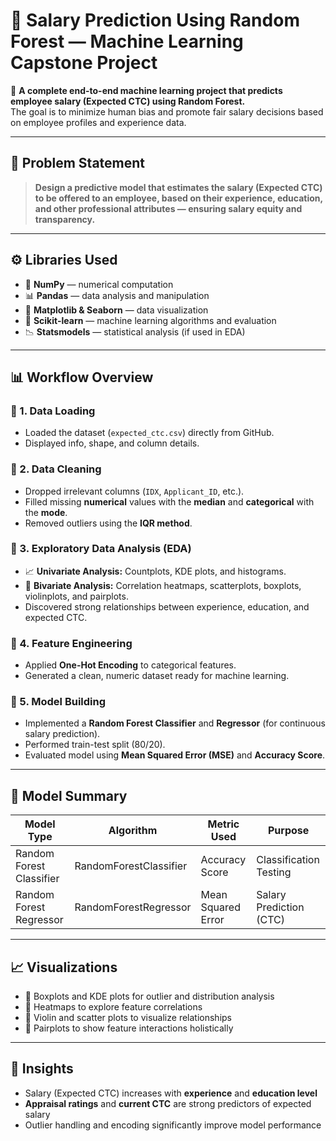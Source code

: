 # 💼 Salary Prediction Using Random Forest — Machine Learning Capstone Project

🧠 **A complete end-to-end machine learning project that predicts employee salary (Expected CTC) using Random Forest.**  
The goal is to minimize human bias and promote fair salary decisions based on employee profiles and experience data.

---

## 🧩 Problem Statement

> **Design a predictive model that estimates the salary (Expected CTC) to be offered to an employee, based on their experience, education, and other professional attributes — ensuring salary equity and transparency.**

---

## ⚙️ Libraries Used

- 🧮 **NumPy** — numerical computation  
- 📊 **Pandas** — data analysis and manipulation  
- 🎨 **Matplotlib & Seaborn** — data visualization  
- 🤖 **Scikit-learn** — machine learning algorithms and evaluation  
- 📉 **Statsmodels** — statistical analysis (if used in EDA)  

---

## 📊 Workflow Overview

### 🔹 1. Data Loading
- Loaded the dataset (`expected_ctc.csv`) directly from GitHub.  
- Displayed info, shape, and column details.

### 🔹 2. Data Cleaning
- Dropped irrelevant columns (`IDX`, `Applicant_ID`, etc.).  
- Filled missing **numerical** values with the **median** and **categorical** with the **mode**.  
- Removed outliers using the **IQR method**.

### 🔹 3. Exploratory Data Analysis (EDA)
- 📈 **Univariate Analysis:** Countplots, KDE plots, and histograms.  
- 🔄 **Bivariate Analysis:** Correlation heatmaps, scatterplots, boxplots, violinplots, and pairplots.  
- Discovered strong relationships between experience, education, and expected CTC.

### 🔹 4. Feature Engineering
- Applied **One-Hot Encoding** to categorical features.  
- Generated a clean, numeric dataset ready for machine learning.

### 🔹 5. Model Building
- Implemented a **Random Forest Classifier** and **Regressor** (for continuous salary prediction).  
- Performed train-test split (80/20).  
- Evaluated model using **Mean Squared Error (MSE)** and **Accuracy Score**.

---

## 🤖 Model Summary

| Model Type              | Algorithm            | Metric Used         | Purpose                      |
|--------------------------|---------------------|---------------------|------------------------------|
| Random Forest Classifier | RandomForestClassifier | Accuracy Score      | Classification Testing       |
| Random Forest Regressor  | RandomForestRegressor  | Mean Squared Error  | Salary Prediction (CTC)      |

---

## 📈 Visualizations

- 🔹 Boxplots and KDE plots for outlier and distribution analysis  
- 🔹 Heatmaps to explore feature correlations  
- 🔹 Violin and scatter plots to visualize relationships  
- 🔹 Pairplots to show feature interactions holistically  

---

## 🧠 Insights

- Salary (Expected CTC) increases with **experience** and **education level**  
- **Appraisal ratings** and **current CTC** are strong predictors of expected salary  
- Outlier handling and encoding significantly improve model performance  
